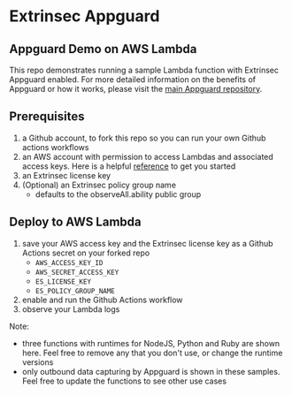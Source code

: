 # Extrinsec Appguard

## Appguard Demo on AWS Lambda

This repo demonstrates running a sample Lambda function with Extrinsec Appguard enabled.  For more detailed information on the benefits of Appguard or how it works, please visit the [main Appguard repository](https://github.com/extrinsec/appguard).

## Prerequisites

1. a Github account, to fork this repo so you can run your own Github actions workflows
1. an AWS account with permission to access Lambdas and associated access keys.  Here is a helpful [reference](https://www.serverless.com/framework/docs/providers/aws/guide/credentials) to get you started
1. an Extrinsec license key
1. (Optional) an Extrinsec policy group name
   - defaults to the observeAll.ability public group

## Deploy to AWS Lambda

1. save your AWS access key and the Extrinsec license key as a Github Actions secret on your forked repo
    - `AWS_ACCESS_KEY_ID`
    - `AWS_SECRET_ACCESS_KEY`
    - `ES_LICENSE_KEY`
    - `ES_POLICY_GROUP_NAME`
1. enable and run the Github Actions workflow
1. observe your Lambda logs

Note:
- three functions with runtimes for NodeJS, Python and Ruby are shown here.  Feel free to remove any that you don't use, or change the runtime versions
- only outbound data capturing by Appguard is shown in these samples.  Feel free to update the functions to see other use cases
